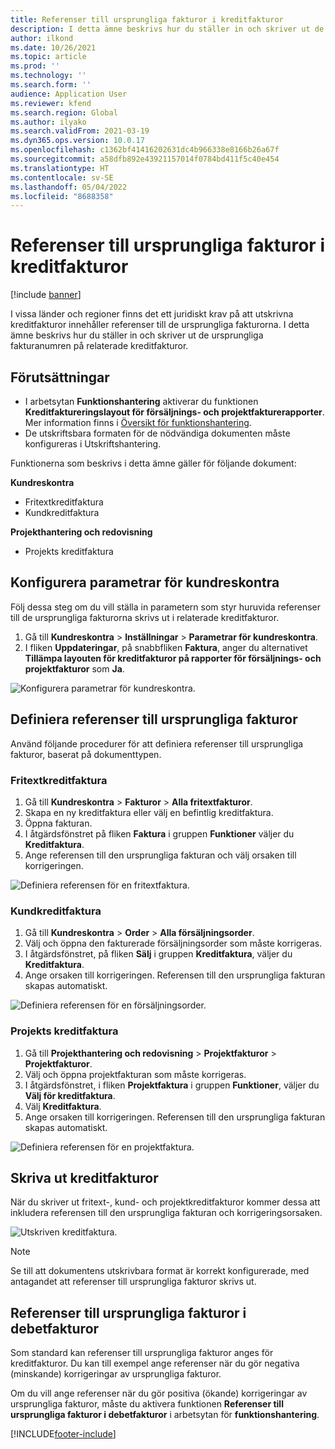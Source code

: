 ```yaml
---
title: Referenser till ursprungliga fakturor i kreditfakturor
description: I detta ämne beskrivs hur du ställer in och skriver ut de ursprungliga fakturanumren på relaterade kreditfakturor.
author: ilkond
ms.date: 10/26/2021
ms.topic: article
ms.prod: ''
ms.technology: ''
ms.search.form: ''
audience: Application User
ms.reviewer: kfend
ms.search.region: Global
ms.author: ilyako
ms.search.validFrom: 2021-03-19
ms.dyn365.ops.version: 10.0.17
ms.openlocfilehash: c1362bf41416202631dc4b966338e8166b26a67f
ms.sourcegitcommit: a58dfb892e43921157014f0784bd411f5c40e454
ms.translationtype: HT
ms.contentlocale: sv-SE
ms.lasthandoff: 05/04/2022
ms.locfileid: "8688358"
---
```

# <a name="references-to-original-invoices-in-credit-notes"></a>Referenser till ursprungliga fakturor i kreditfakturor

[!include [banner](../includes/banner.md)]


I vissa länder och regioner finns det ett juridiskt krav på att utskrivna kreditfakturor innehåller referenser till de ursprungliga fakturorna. I detta ämne beskrivs hur du ställer in och skriver ut de ursprungliga fakturanumren på relaterade kreditfakturor.

## <a name="prerequisites"></a>Förutsättningar

- I arbetsytan **Funktionshantering** aktiverar du funktionen **Kreditfaktureringslayout för försäljnings- och projektfakturerapporter**. Mer information finns i [Översikt för funktionshantering](../../fin-ops-core/fin-ops/get-started/feature-management/feature-management-overview.md).
- De utskriftsbara formaten för de nödvändiga dokumenten måste konfigureras i Utskriftshantering.

Funktionerna som beskrivs i detta ämne gäller för följande dokument:

**Kundreskontra**

- Fritextkreditfaktura
- Kundkreditfaktura

**Projekthantering och redovisning**

- Projekts kreditfaktura

## <a name="configure-accounts-receivable-parameters"></a>Konfigurera parametrar för kundreskontra

Följ dessa steg om du vill ställa in parametern som styr huruvida referenser till de ursprungliga fakturorna skrivs ut i relaterade kreditfakturor.

1. Gå till **Kundreskontra** \> **Inställningar** \> **Parametrar för kundreskontra**.
2. I fliken **Uppdateringar**, på snabbfliken **Faktura**, anger du alternativet **Tillämpa layouten för kreditfakturor på rapporter för försäljnings- och projektfakturor** som **Ja**.

![Konfigurera parametrar för kundreskontra.](media/original-invoice-number-in-credit-note.jpg)

## <a name="define-references-to-original-invoices"></a>Definiera referenser till ursprungliga fakturor

Använd följande procedurer för att definiera referenser till ursprungliga fakturor, baserat på dokumenttypen.

### <a name="free-text-credit-note"></a>Fritextkreditfaktura

1. Gå till **Kundreskontra** \> **Fakturor** \> **Alla fritextfakturor**.
2. Skapa en ny kreditfaktura eller välj en befintlig kreditfaktura.
3. Öppna fakturan.
4. I åtgärdsfönstret på fliken **Faktura** i gruppen **Funktioner** väljer du **Kreditfaktura**.
5. Ange referensen till den ursprungliga fakturan och välj orsaken till korrigeringen.

![Definiera referensen för en fritextfaktura.](media/reference-original-invoice-FTI.jpg)

### <a name="customer-credit-note"></a>Kundkreditfaktura

1. Gå till **Kundreskontra** \> **Order** \> **Alla försäljningsorder**.
2. Välj och öppna den fakturerade försäljningsorder som måste korrigeras.
3. I åtgärdsfönstret, på fliken **Sälj** i gruppen **Kreditfaktura**, väljer du **Kreditfaktura**.
4. Ange orsaken till korrigeringen. Referensen till den ursprungliga fakturan skapas automatiskt.

![Definiera referensen för en försäljningsorder.](media/reference-original-invoice-SO.jpg)

### <a name="project-credit-note"></a>Projekts kreditfaktura

1. Gå till **Projekthantering och redovisning** \> **Projektfakturor** \> **Projektfakturor**.
2. Välj och öppna projektfakturan som måste korrigeras.
3. I åtgärdsfönstret, i fliken **Projektfaktura** i gruppen **Funktioner**, väljer du **Välj för kreditfaktura**.
4. Välj **Kreditfaktura**.
5. Ange orsaken till korrigeringen. Referensen till den ursprungliga fakturan skapas automatiskt.

![Definiera referensen för en projektfaktura.](media/reference-original-invoice-project.jpg)

## <a name="printing-credit-notes"></a>Skriva ut kreditfakturor

När du skriver ut fritext-, kund- och projektkreditfakturor kommer dessa att inkludera referensen till den ursprungliga fakturan och korrigeringsorsaken.

![Utskriven kreditfaktura.](media/credit-note-FTI.jpg)

> [!NOTE]
> Se till att dokumentens utskrivbara format är korrekt konfigurerade, med antagandet att referenser till ursprungliga fakturor skrivs ut.

## <a name="references-to-original-invoices-in-debit-notes"></a>Referenser till ursprungliga fakturor i debetfakturor

Som standard kan referenser till ursprungliga fakturor anges för kreditfakturor. Du kan till exempel ange referenser när du gör negativa (minskande) korrigeringar av ursprungliga fakturor.

Om du vill ange referenser när du gör positiva (ökande) korrigeringar av ursprungliga fakturor, måste du aktivera funktionen **Referenser till ursprungliga fakturor i debetfakturor** i arbetsytan för **funktionshantering**.  

[!INCLUDE[footer-include](../../includes/footer-banner.md)]
